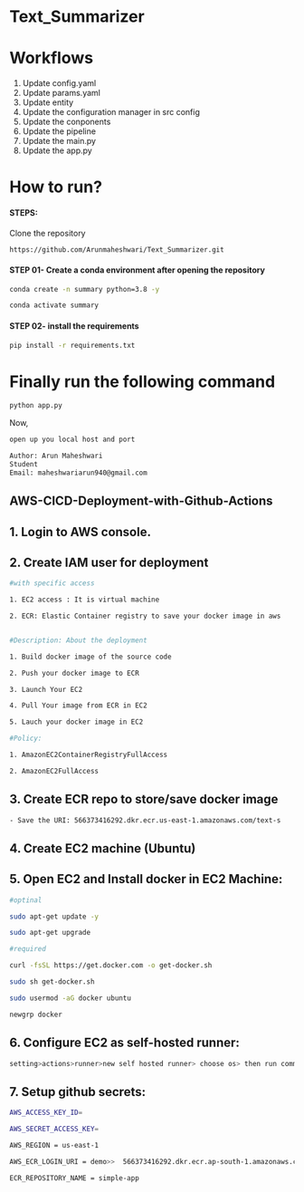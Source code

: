 # Text_Summarizer


# Workflows


1. Update config.yaml
2. Update params.yaml
3. Update entity
4. Update the configuration manager in src config
5. Update the conponents
6. Update the pipeline
7. Update the main.py
8. Update the app.py



# How to run?
<h4>STEPS:</h4>
Clone the repository

```bash
https://github.com/Arunmaheshwari/Text_Summarizer.git
```
<h4>STEP 01- Create a conda environment after opening the repository</h4>

```bash
conda create -n summary python=3.8 -y
```

```bash
conda activate summary
```

<h4>STEP 02- install the requirements</h4>

```bash
pip install -r requirements.txt
```

# Finally run the following command

```bash
python app.py
```

Now,
```bash
open up you local host and port
```

```bash
Author: Arun Maheshwari
Student
Email: maheshwariarun940@gmail.com
```

<h2>AWS-CICD-Deployment-with-Github-Actions</h2>
<h2>1. Login to AWS console.</h2>
<h2>2. Create IAM user for deployment</h2>

```bash
#with specific access

1. EC2 access : It is virtual machine

2. ECR: Elastic Container registry to save your docker image in aws


#Description: About the deployment

1. Build docker image of the source code

2. Push your docker image to ECR

3. Launch Your EC2 

4. Pull Your image from ECR in EC2

5. Lauch your docker image in EC2

#Policy:

1. AmazonEC2ContainerRegistryFullAccess

2. AmazonEC2FullAccess
```
<h2>3. Create ECR repo to store/save docker image</h2>

```bash
- Save the URI: 566373416292.dkr.ecr.us-east-1.amazonaws.com/text-s
```

<h2>4. Create EC2 machine (Ubuntu)</h2>
<h2>5. Open EC2 and Install docker in EC2 Machine:</h2>

```bash
#optinal

sudo apt-get update -y

sudo apt-get upgrade

#required

curl -fsSL https://get.docker.com -o get-docker.sh

sudo sh get-docker.sh

sudo usermod -aG docker ubuntu

newgrp docker
```

<h2>6. Configure EC2 as self-hosted runner:</h2>

```bash
setting>actions>runner>new self hosted runner> choose os> then run command one by one
```

<h2>7. Setup github secrets:</h2>

```bash
AWS_ACCESS_KEY_ID=

AWS_SECRET_ACCESS_KEY=

AWS_REGION = us-east-1

AWS_ECR_LOGIN_URI = demo>>  566373416292.dkr.ecr.ap-south-1.amazonaws.com

ECR_REPOSITORY_NAME = simple-app
```